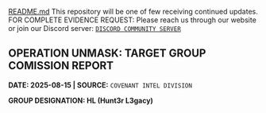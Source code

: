 [README.md](https://github.com/user-attachments/files/21803463/README.md)
This repository will be one of few receiving continued updates. 
FOR COMPLETE EVIDENCE REQUEST: Please reach us through our website or join our Discord server:  [```DISCORD COMMUNITY SERVER```](https://discord.gg/GEpEzNjAUh)

## OPERATION UNMASK: TARGET GROUP COMISSION REPORT
__DATE: 2025-08-15 | SOURCE:__ `COVENANT INTEL DIVISION`

**GROUP DESIGNATION: HL (Hunt3r L3gacy)**

